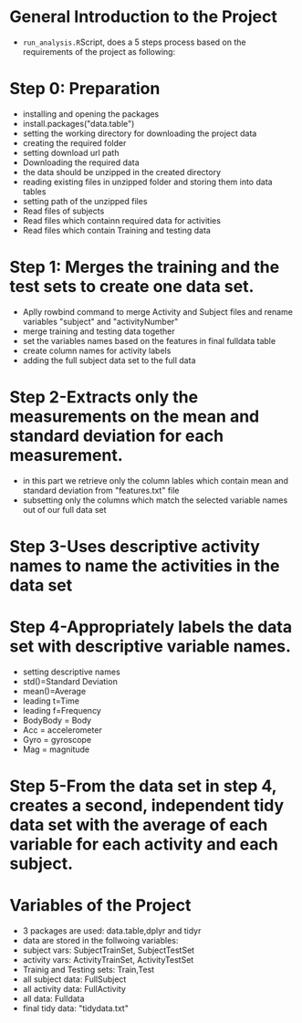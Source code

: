 # General Introduction to the Project
* `run_analysis.R`Script, does a 5 steps process based on the requirements of the project as following:

# Step 0: Preparation
* installing and opening the packages
* install.packages("data.table")
* setting the working directory for downloading the project data
* creating the required folder 
* setting download url path
* Downloading the required data
* the data should be unzipped in the created directory
* reading existing files in unzipped folder and storing them into data tables
* setting path of the unzipped files
* Read files of subjects
* Read files which containn required data for activities
* Read files which contain Training and testing data

# Step 1: Merges the training and the test sets to create one data set.
* Aplly rowbind command to merge Activity and Subject files  and rename variables "subject" and "activityNumber"
* merge training and testing data together
* set the variables names based on the features in final fulldata table
* create column names for activity labels
* adding the full subject data set to the full data

# Step 2-Extracts only the measurements on the mean and standard deviation for each measurement.
* in this part we retrieve only the column lables which contain mean and standard deviation from  "features.txt" file 
* subsetting only the columns which match the selected variable names out of our full data set

# Step 3-Uses descriptive activity names to name the activities in the data set

# Step 4-Appropriately labels the data set with descriptive variable names.
* setting descriptive names
* std()=Standard Deviation
* mean()=Average
* leading t=Time
* leading f=Frequency
* BodyBody = Body
* Acc = accelerometer
* Gyro = gyroscope
* Mag = magnitude 

# Step 5-From the data set in step 4, creates a second, independent tidy data set with the average of each variable for each activity and each subject.

# Variables of the Project
* 3 packages are used: data.table,dplyr and tidyr
* data are stored in the follwoing variables:
* subject vars: SubjectTrainSet, SubjectTestSet
* activity vars: ActivityTrainSet, ActivityTestSet
* Trainig and Testing sets: Train,Test
* all subject data: FullSubject
* all activity data: FullActivity
* all data: Fulldata
* final tidy data: "tidydata.txt"
